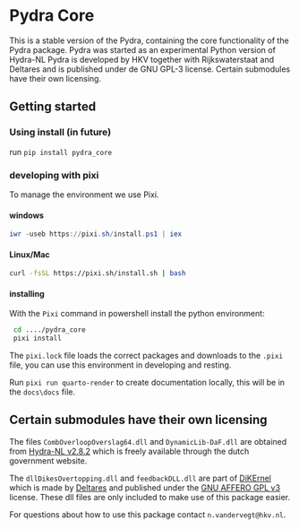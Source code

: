 # Pydra Core

This is a stable version of the Pydra, containing the core functionality of the Pydra package.
Pydra was started as an experimental Python version of Hydra-NL
Pydra is developed by HKV together with Rijkswaterstaat and Deltares and is published under de GNU GPL-3 license.
Certain submodules have their own licensing.

## Getting started

### Using install (in future)

run `pip install pydra_core`

### developing with pixi

To manage the environment we use Pixi.

#### windows

```powershell
iwr -useb https://pixi.sh/install.ps1 | iex
```

#### Linux/Mac

```bash
curl -fsSL https://pixi.sh/install.sh | bash
```

#### installing

With the `Pixi` command in powershell install the python environment:

```bash
 cd ..../pydra_core
 pixi install
```

The `pixi.lock` file loads the correct packages and downloads to the `.pixi` file, you can use this environment in developing and resting.

Run `pixi run quarto-render` to create documentation locally, this will be in the `docs\docs` file.

## Certain submodules have their own licensing

The files `CombOverloopOverslag64.dll` and `DynamicLib-DaF.dll` are obtained from [Hydra-NL v2.8.2](https://iplo.nl/thema/water/applicaties-modellen/waterveiligheidsmodellen/hydra-nl/) which is freely available through the dutch government website.

The `dllDikesOvertopping.dll` and `feedbackDLL.dll` are part of [DiKErnel](https://github.com/Deltares/DiKErnel) which is made by [Deltares](https://www.deltares.nl/en) and published under the
 [GNU AFFERO GPL v3](https://github.com/Deltares/DiKErnel/blob/master/Licenses/Deltares/DikesOvertopping.LICENSE) license.
These dll files are only included to make use of this package easier.

For questions about how to use this package contact `n.vandervegt@hkv.nl`.
